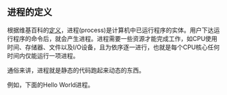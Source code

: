
## 进程的定义

根据维基百科的[定义](http://zh.wikipedia.org/wiki/%E8%A1%8C%E7%A8%8B)，进程(process)是计算机中已运行程序的实体。用户下达运行程序的命令后，就会产生进程。进程需要一些资源才能完成工作，如CPU使用时间、存储器、文件以及I/O设备，且为依序逐一进行，也就是每个CPU核心任何时间内仅能运行一项进程。

通俗来讲，进程就是静态的代码跑起来动态的东西。

例如，下面的Hello World进程。
